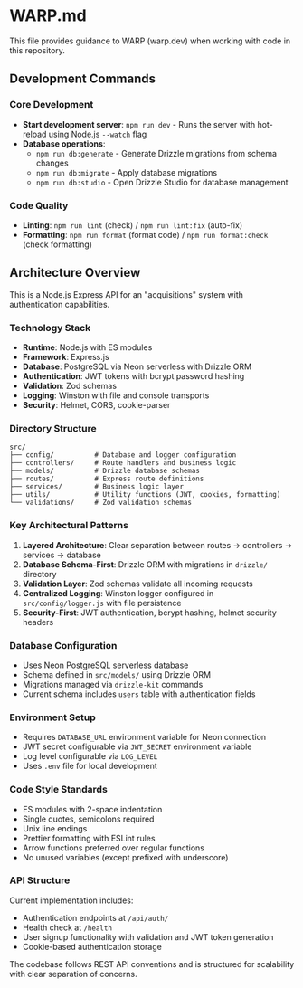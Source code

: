 # WARP.md

This file provides guidance to WARP (warp.dev) when working with code in this repository.

## Development Commands

### Core Development
- **Start development server**: `npm run dev` - Runs the server with hot-reload using Node.js `--watch` flag
- **Database operations**:
  - `npm run db:generate` - Generate Drizzle migrations from schema changes
  - `npm run db:migrate` - Apply database migrations 
  - `npm run db:studio` - Open Drizzle Studio for database management

### Code Quality
- **Linting**: `npm run lint` (check) / `npm run lint:fix` (auto-fix)
- **Formatting**: `npm run format` (format code) / `npm run format:check` (check formatting)

## Architecture Overview

This is a Node.js Express API for an "acquisitions" system with authentication capabilities.

### Technology Stack
- **Runtime**: Node.js with ES modules
- **Framework**: Express.js
- **Database**: PostgreSQL via Neon serverless with Drizzle ORM
- **Authentication**: JWT tokens with bcrypt password hashing
- **Validation**: Zod schemas
- **Logging**: Winston with file and console transports
- **Security**: Helmet, CORS, cookie-parser

### Directory Structure
```
src/
├── config/          # Database and logger configuration
├── controllers/     # Route handlers and business logic
├── models/          # Drizzle database schemas
├── routes/          # Express route definitions
├── services/        # Business logic layer
├── utils/           # Utility functions (JWT, cookies, formatting)
└── validations/     # Zod validation schemas
```

### Key Architectural Patterns

1. **Layered Architecture**: Clear separation between routes → controllers → services → database
2. **Database Schema-First**: Drizzle ORM with migrations in `drizzle/` directory
3. **Validation Layer**: Zod schemas validate all incoming requests
4. **Centralized Logging**: Winston logger configured in `src/config/logger.js` with file persistence
5. **Security-First**: JWT authentication, bcrypt hashing, helmet security headers

### Database Configuration
- Uses Neon PostgreSQL serverless database
- Schema defined in `src/models/` using Drizzle ORM
- Migrations managed via `drizzle-kit` commands
- Current schema includes `users` table with authentication fields

### Environment Setup
- Requires `DATABASE_URL` environment variable for Neon connection
- JWT secret configurable via `JWT_SECRET` environment variable
- Log level configurable via `LOG_LEVEL`
- Uses `.env` file for local development

### Code Style Standards
- ES modules with 2-space indentation
- Single quotes, semicolons required
- Unix line endings
- Prettier formatting with ESLint rules
- Arrow functions preferred over regular functions
- No unused variables (except prefixed with underscore)

### API Structure
Current implementation includes:
- Authentication endpoints at `/api/auth/`
- Health check at `/health`
- User signup functionality with validation and JWT token generation
- Cookie-based authentication storage

The codebase follows REST API conventions and is structured for scalability with clear separation of concerns.